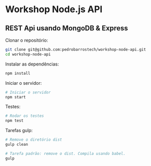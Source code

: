 # Workshop Node.js API

## REST Api usando MongoDB & Express

Clonar o repositório:
```sh
git clone git@github.com:pedrobarrostech/workshop-node-api.git
cd workshop-node-api
```

Instalar as dependências:
```sh
npm install
```

Iniciar o servidor:
```sh
# Iniciar o servidor
npm start
```

Testes:
```sh
# Rodar os testes
npm test
```

Tarefas gulp:
```sh
# Remove o diretório dist
gulp clean

# Tarefa padrão: remove o dist. Compila usando babel.
gulp
```
